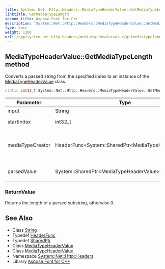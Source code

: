 ```yaml
---
title: System::Net::Http::Headers::MediaTypeHeaderValue::GetMediaTypeLength method
linktitle: GetMediaTypeLength
second_title: Aspose.Font for C++
description: 'System::Net::Http::Headers::MediaTypeHeaderValue::GetMediaTypeLength method. Converts a passed string from the specified index to an instance of the MediaTypeHeaderValue class in C++.'
type: docs
weight: 1200
url: /cpp/system.net.http.headers/mediatypeheadervalue/getmediatypelength/
---
```

## MediaTypeHeaderValue::GetMediaTypeLength method


Converts a passed string from the specified index to an instance of the [MediaTypeHeaderValue](../) class.

```cpp
static int32_t System::Net::Http::Headers::MediaTypeHeaderValue::GetMediaTypeLength(String input, int32_t startIndex, HeaderFunc<System::SharedPtr<MediaTypeHeaderValue>> mediaTypeCreator, System::SharedPtr<MediaTypeHeaderValue> &parsedValue)
```


| Parameter | Type | Description |
| --- | --- | --- |
| input | String | A string to parse. |
| startIndex | int32_t | A start position for parsing. |
| mediaTypeCreator | HeaderFunc\<System::SharedPtr\<MediaTypeHeaderValue\>\> | The delegate that is used to create instances of the [MediaTypeHeaderValue](../) class. |
| parsedValue | System::SharedPtr\<MediaTypeHeaderValue\>\& | An instance where a parsed object will be assigned. |

### ReturnValue

Returns the length of a parsed substring, otherwise 0.

## See Also

* Class [String](../../../system/string/)
* Typedef [HeaderFunc](../../headerfunc/)
* Typedef [SharedPtr](../../../system/sharedptr/)
* Class [MediaTypeHeaderValue](../)
* Class [MediaTypeHeaderValue](../)
* Namespace [System::Net::Http::Headers](../../)
* Library [Aspose.Font for C++](../../../)
